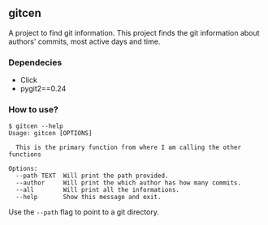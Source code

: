 ## gitcen

A project to find git information. This project finds the git information about authors' commits, most active days and time.

### Dependecies

- Click
- pygit2==0.24

### How to use?

```
$ gitcen --help
Usage: gitcen [OPTIONS]

  This is the primary function from where I am calling the other functions

Options:
  --path TEXT  Will print the path provided.
  --author     Will print the which author has how many commits.
  --all        Will print all the informations.
  --help       Show this message and exit.
```

Use the ```--path``` flag to point to a git directory.
